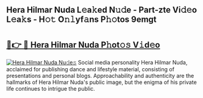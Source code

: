 ## Hera Hilmar Nuda L𝚎a𝚔ed N𝚞𝚍e - Part-zte Vi𝚍𝚎o L𝚎a𝚔s - H𝚘𝚝 O𝚗𝚕yf𝚊ns P𝚑𝚘tos 9emgt

# <h2><a href="http://kf5y8q.oniu.top/?m=Hera+Hilmar+Nuda">🔗👉 🔴 Hera Hilmar Nuda P𝚑ot𝚘𝚜 V𝚒d𝚎o</a></h2>

[![Hera Hilmar Nuda Nu𝚍e𝚜](https://i.imgur.com/0qMVB7G.gif)](http://kf5y8q.oniu.top/?m=Hera+Hilmar+Nuda)
Social media personality Hera Hilmar Nuda, acclaimed for publishing dance and lifestyle material, consisting of presentations and personal blogs. Approachability and authenticity are the hallmarks of Hera Hilmar Nuda's public image, but the enigma of his private life continues to intrigue the public.  

